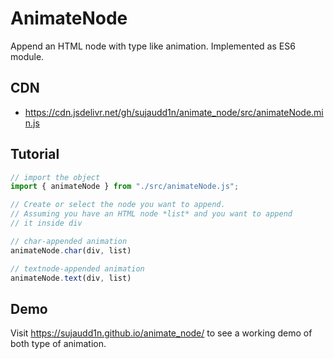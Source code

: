 # AnimateNode

Append an HTML node with type like animation.
Implemented as ES6 module.

## CDN

- <https://cdn.jsdelivr.net/gh/sujaudd1n/animate_node/src/animateNode.min.js>

## Tutorial

```js
// import the object
import { animateNode } from "./src/animateNode.js";

// Create or select the node you want to append.
// Assuming you have an HTML node *list* and you want to append
// it inside div

// char-appended animation
animateNode.char(div, list)

// textnode-appended animation
animateNode.text(div, list)
```

## Demo

Visit <https://sujaudd1n.github.io/animate_node/> to see a working demo of both type of animation.
